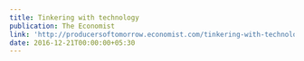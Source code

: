 ```yaml
---
title: Tinkering with technology
publication: The Economist
link: 'http://producersoftomorrow.economist.com/tinkering-with-technology'
date: 2016-12-21T00:00:00+05:30
---
```



